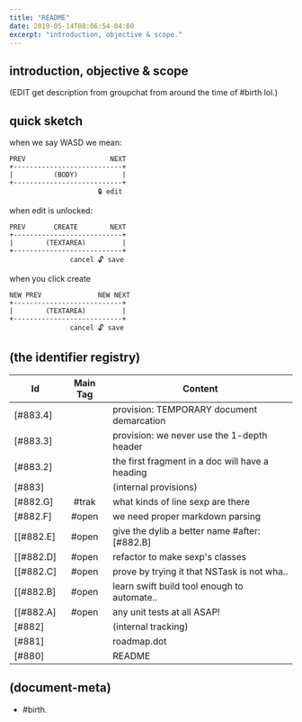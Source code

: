 ```yaml
---
title: "README"
date: 2019-05-14T08:06:54-04:00
excerpt: "introduction, objective & scope."
---
```

## introduction, objective & scope

(EDIT get description from groupchat from around the time of #birth lol.)


## quick sketch

when we say WASD we mean:

    PREV                     NEXT
    +---------------------------+
    |          (BODY)           |
    +---------------------------+
                          🔒 edit


when edit is unlocked:

    PREV       CREATE        NEXT
    +---------------------------+
    |        (TEXTAREA)         |
    +---------------------------+
                   cancel 🔓 save


when you click create

    NEW PREV              NEW NEXT
    +---------------------------+
    |        (TEXTAREA)         |
    +---------------------------+
                   cancel 🔓 save






## (the identifier registry)

|Id                         | Main Tag | Content
|---------------------------|:-----:|---
|[#883.4]                   |       | provision: TEMPORARY document demarcation
|[#883.3]                   |       | provision: we never use the 1-depth header
|[#883.2]                   |       | the first fragment in a doc will have a heading
|[#883]                     |       | (internal provisions)
|[#882.G]                   | #trak | what kinds of line sexp are there
|[#882.F]                   | #open | we need proper markdown parsing
[[#882.E]                   | #open | give the dylib a better name #after:[#882.B]
[[#882.D]                   | #open | refactor to make sexp's classes
[[#882.C]                   | #open | prove by trying it that NSTask is not wha..
[[#882.B]                   | #open | learn swift build tool enough to automate..
[[#882.A]                   | #open | any unit tests at all ASAP!
|[#882]                     |       | (internal tracking)
|[#881]                     |       | roadmap.dot
|[#880]                     |       | README




## (document-meta)

  - #birth.
